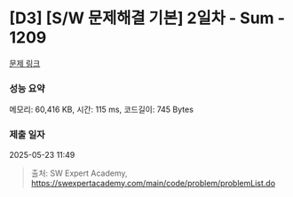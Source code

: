 # [D3] [S/W 문제해결 기본] 2일차 - Sum - 1209 

[문제 링크](https://swexpertacademy.com/main/code/problem/problemDetail.do?contestProbId=AV13_BWKACUCFAYh) 

### 성능 요약

메모리: 60,416 KB, 시간: 115 ms, 코드길이: 745 Bytes

### 제출 일자

2025-05-23 11:49



> 출처: SW Expert Academy, https://swexpertacademy.com/main/code/problem/problemList.do